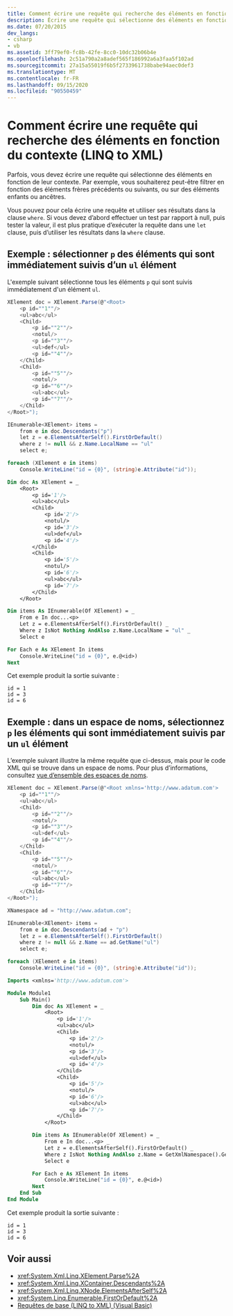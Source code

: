 ```yaml
---
title: Comment écrire une requête qui recherche des éléments en fonction du contexte-LINQ to XML
description: Écrire une requête qui sélectionne des éléments en fonction du contexte ; par exemple, filtrez les résultats en fonction des éléments frères précédents ou suivants.
ms.date: 07/20/2015
dev_langs:
- csharp
- vb
ms.assetid: 3ff79ef0-fc8b-42fe-8cc0-10dc32b06b4e
ms.openlocfilehash: 2c51a790a2a8adef565f186992a6a3faa5f102ad
ms.sourcegitcommit: 27a15a55019f6b5f2733961738babe94aec0def3
ms.translationtype: MT
ms.contentlocale: fr-FR
ms.lasthandoff: 09/15/2020
ms.locfileid: "90550459"
---
```

# <a name="how-to-write-a-query-that-finds-elements-based-on-context-linq-to-xml"></a>Comment écrire une requête qui recherche des éléments en fonction du contexte (LINQ to XML)

Parfois, vous devez écrire une requête qui sélectionne des éléments en fonction de leur contexte. Par exemple, vous souhaiterez peut-être filtrer en fonction des éléments frères précédents ou suivants, ou sur des éléments enfants ou ancêtres.

Vous pouvez pour cela écrire une requête et utiliser ses résultats dans la clause `where`. Si vous devez d’abord effectuer un test par rapport à null, puis tester la valeur, il est plus pratique d’exécuter la requête dans une `let` clause, puis d’utiliser les résultats dans la `where` clause.

## <a name="example-select-p-elements-that-are-immediately-followed-by-a-ul-element"></a>Exemple : sélectionner `p` des éléments qui sont immédiatement suivis d’un `ul` élément

L'exemple suivant sélectionne tous les éléments `p` qui sont suivis immédiatement d'un élément `ul`.

```csharp
XElement doc = XElement.Parse(@"<Root>
    <p id=""1""/>
    <ul>abc</ul>
    <Child>
        <p id=""2""/>
        <notul/>
        <p id=""3""/>
        <ul>def</ul>
        <p id=""4""/>
    </Child>
    <Child>
        <p id=""5""/>
        <notul/>
        <p id=""6""/>
        <ul>abc</ul>
        <p id=""7""/>
    </Child>
</Root>");

IEnumerable<XElement> items =
    from e in doc.Descendants("p")
    let z = e.ElementsAfterSelf().FirstOrDefault()
    where z != null && z.Name.LocalName == "ul"
    select e;

foreach (XElement e in items)
    Console.WriteLine("id = {0}", (string)e.Attribute("id"));
```

```vb
Dim doc As XElement = _
    <Root>
        <p id='1'/>
        <ul>abc</ul>
        <Child>
            <p id='2'/>
            <notul/>
            <p id='3'/>
            <ul>def</ul>
            <p id='4'/>
        </Child>
        <Child>
            <p id='5'/>
            <notul/>
            <p id='6'/>
            <ul>abc</ul>
            <p id='7'/>
        </Child>
    </Root>

Dim items As IEnumerable(Of XElement) = _
    From e In doc...<p> _
    Let z = e.ElementsAfterSelf().FirstOrDefault() _
    Where z IsNot Nothing AndAlso z.Name.LocalName = "ul" _
    Select e

For Each e As XElement In items
    Console.WriteLine("id = {0}", e.@<id>)
Next
```

Cet exemple produit la sortie suivante :

```output
id = 1
id = 3
id = 6
```

## <a name="example-in-a-namespace-select-p-elements-that-are-immediately-followed-by-a-ul-element"></a>Exemple : dans un espace de noms, sélectionnez `p` les éléments qui sont immédiatement suivis par un `ul` élément

L’exemple suivant illustre la même requête que ci-dessus, mais pour le code XML qui se trouve dans un espace de noms. Pour plus d’informations, consultez [vue d’ensemble des espaces de noms](namespaces-overview.md).

```csharp
XElement doc = XElement.Parse(@"<Root xmlns='http://www.adatum.com'>
    <p id=""1""/>
    <ul>abc</ul>
    <Child>
        <p id=""2""/>
        <notul/>
        <p id=""3""/>
        <ul>def</ul>
        <p id=""4""/>
    </Child>
    <Child>
        <p id=""5""/>
        <notul/>
        <p id=""6""/>
        <ul>abc</ul>
        <p id=""7""/>
    </Child>
</Root>");

XNamespace ad = "http://www.adatum.com";

IEnumerable<XElement> items =
    from e in doc.Descendants(ad + "p")
    let z = e.ElementsAfterSelf().FirstOrDefault()
    where z != null && z.Name == ad.GetName("ul")
    select e;

foreach (XElement e in items)
    Console.WriteLine("id = {0}", (string)e.Attribute("id"));
```

```vb
Imports <xmlns='http://www.adatum.com'>

Module Module1
    Sub Main()
        Dim doc As XElement = _
            <Root>
                <p id='1'/>
                <ul>abc</ul>
                <Child>
                    <p id='2'/>
                    <notul/>
                    <p id='3'/>
                    <ul>def</ul>
                    <p id='4'/>
                </Child>
                <Child>
                    <p id='5'/>
                    <notul/>
                    <p id='6'/>
                    <ul>abc</ul>
                    <p id='7'/>
                </Child>
            </Root>

        Dim items As IEnumerable(Of XElement) = _
            From e In doc...<p> _
            Let z = e.ElementsAfterSelf().FirstOrDefault() _
            Where z IsNot Nothing AndAlso z.Name = GetXmlNamespace().GetName("ul") _
            Select e

        For Each e As XElement In items
            Console.WriteLine("id = {0}", e.@<id>)
        Next
    End Sub
End Module
```

Cet exemple produit la sortie suivante :

```output
id = 1
id = 3
id = 6
```

## <a name="see-also"></a>Voir aussi

- <xref:System.Xml.Linq.XElement.Parse%2A>
- <xref:System.Xml.Linq.XContainer.Descendants%2A>
- <xref:System.Xml.Linq.XNode.ElementsAfterSelf%2A>
- <xref:System.Linq.Enumerable.FirstOrDefault%2A>
- [Requêtes de base (LINQ to XML) (Visual Basic)](./find-element-specific-attribute.md)
